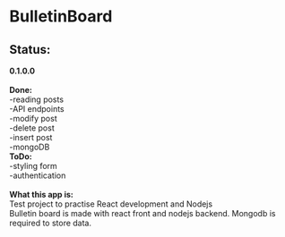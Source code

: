 # BulletinBoard


<h2> Status: </h2>
<b>0.1.0.0</b>
<br>
<br>
<b>Done:</b>
<br>
-reading posts 
<br>
-API endpoints 
<br>
-modify post
<br>
-delete post
<br>
-insert post
<br>
-mongoDB
<br>
<b>ToDo:</b>
<br>
-styling form
<br>
-authentication
<br>
<br>
<b>What this app is:</b>
<br>
Test project to practise React development and Nodejs
<br>
Bulletin board is made with react front and nodejs backend.
Mongodb is required to store data.





